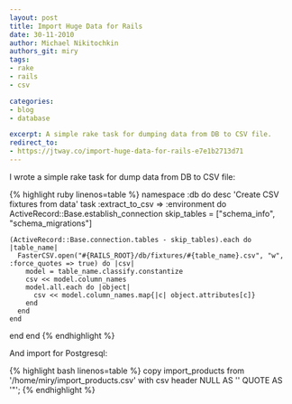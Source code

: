 ```yaml
---
layout: post
title: Import Huge Data for Rails
date: 30-11-2010
author: Michael Nikitochkin
authors_git: miry
tags:
- rake
- rails
- csv

categories:
- blog
- database

excerpt: A simple rake task for dumping data from DB to CSV file.
redirect_to:
- https://jtway.co/import-huge-data-for-rails-e7e1b2713d71
---
```


I wrote a simple rake task for dump data from DB to CSV file:

{% highlight ruby linenos=table %}
namespace :db do
  desc 'Create CSV fixtures from data'
  task :extract_to_csv => :environment do
    ActiveRecord::Base.establish_connection
    skip_tables = ["schema_info", "schema_migrations"]

    (ActiveRecord::Base.connection.tables - skip_tables).each do |table_name|
      FasterCSV.open("#{RAILS_ROOT}/db/fixtures/#{table_name}.csv", "w", :force_quotes => true) do |csv|
        model = table_name.classify.constantize
        csv << model.column_names
        model.all.each do |object|
          csv << model.column_names.map{|c| object.attributes[c]}
        end
      end
    end
  end
end
{% endhighlight %}

And import for Postgresql:

{% highlight bash linenos=table %}
copy import_products from '/home/miry/import_products.csv'
  with csv header NULL AS '' QUOTE  AS  '"';
{% endhighlight %}

